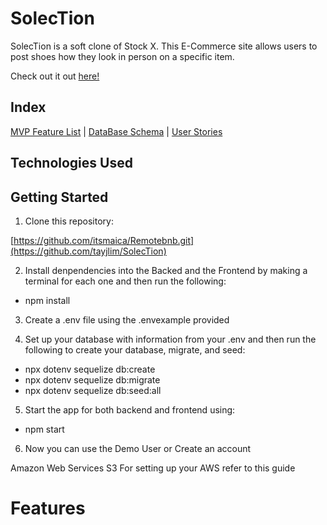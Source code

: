 # SolecTion

SolecTion is a soft clone of Stock X. This E-Commerce site allows users to post shoes how they look in person on a specific item.

Check out it out [here!](https://solection.onrender.com/)

## Index

[MVP Feature List](https://github.com/tayjlim/SolecTion/wiki/Features-List) | [DataBase Schema](https://github.com/tayjlim/SolecTion/wiki/db_schema) | [User Stories](https://github.com/tayjlim/SolecTion/wiki/User-Stories)

## Technologies Used


## Getting Started 
1. Clone this repository:

[https://github.com/itsmaica/Remotebnb.git](https://github.com/tayjlim/SolecTion)

2. Install denpendencies into the Backed and the Frontend by making a terminal for each one and then run the following:

* npm install
3. Create a .env file using the .envexample provided

4. Set up your database with information from your .env and then run the following to create your database, migrate, and seed:

* npx dotenv sequelize db:create
* npx dotenv sequelize db:migrate
* npx dotenv sequelize db:seed:all
5. Start the app for both backend and frontend using:

* npm start

6. Now you can use the Demo User or Create an account

Amazon Web Services S3
For setting up your AWS refer to this guide

# Features
